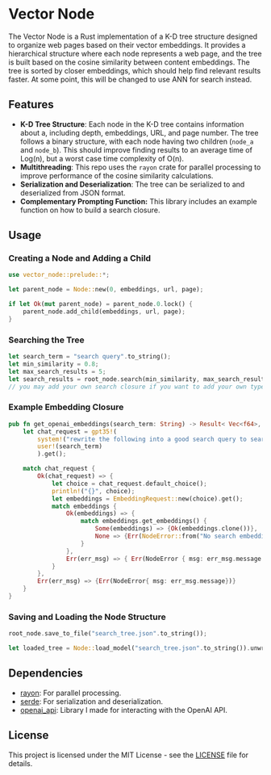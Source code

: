 # Vector Node

The Vector Node is a Rust implementation of a K-D tree structure designed
to organize web pages based on their vector embeddings. It provides a
hierarchical structure where each node represents a web page, and the tree is
built based on the cosine similarity between content embeddings. The tree is 
sorted by closer embeddings, which should help find relevant results faster.
At some point, this will be changed to use ANN for search instead.

## Features

- **K-D Tree Structure**: Each node in the K-D tree contains information about a,
  including depth, embeddings, URL, and page number. The tree follows a binary structure,
  with each node having two children (`node_a` and `node_b`). This should improve finding results
  to an average time of Log(n), but a worst case time complexity of O(n).
- **Multithreading**: This repo uses the `rayon` crate for parallel processing
  to improve performance of the cosine similarity calculations.
- **Serialization and Deserialization**: The tree can be serialized to and
  deserialized from JSON format.
- **Complementary Prompting Function:** This library includes an example 
  function on how to build a search closure.

## Usage

### Creating a Node and Adding a Child

```rust
use vector_node::prelude::*;

let parent_node = Node::new(0, embeddings, url, page);

if let Ok(mut parent_node) = parent_node.0.lock() {
    parent_node.add_child(embeddings, url, page);
}

```

### Searching the Tree

```rust
let search_term = "search query".to_string();
let min_similarity = 0.8; 
let max_search_results = 5;
let search_results = root_node.search(min_similarity, max_search_results, search_term, get_openai_embeddings);
// you may add your own search closure if you want to add your own type of embeddings
```

### Example Embedding Closure

```rust
pub fn get_openai_embeddings(search_term: String) -> Result< Vec<f64>, NodeError> {
    let chat_request = gpt35!(
        system!("rewrite the following into a good search query to search the api reference documents: "),
        user!(search_term)
        ).get();

    match chat_request {
        Ok(chat_request) => {
            let choice = chat_request.default_choice();
            println!("{}", choice);
            let embeddings = EmbeddingRequest::new(choice).get();
            match embeddings {
                Ok(embeddings) => {
                    match embeddings.get_embeddings() {
                        Some(embeddings) => {Ok(embeddings.clone())},
                        None => {Err(NodeError::from("No search embeddings were found")) }
                    }
                },
                Err(err_msg) => { Err(NodeError { msg: err_msg.message })}
            }
        },
        Err(err_msg) => {Err(NodeError{ msg: err_msg.message})}
    }
}
```

### Saving and Loading the Node Structure

```rust
root_node.save_to_file("search_tree.json".to_string());

let loaded_tree = Node::load_model("search_tree.json".to_string()).unwrap();
```

## Dependencies

- [rayon](https://crates.io/crates/rayon): For parallel processing.
- [serde](https://crates.io/crates/serde): For serialization and deserialization.
- [openai_api](https://github.com/JustBobinAround/openai_api): Library I made for interacting with the OpenAI API.

## License

This project is licensed under the MIT License - see the [LICENSE](LICENSE) file for details.
